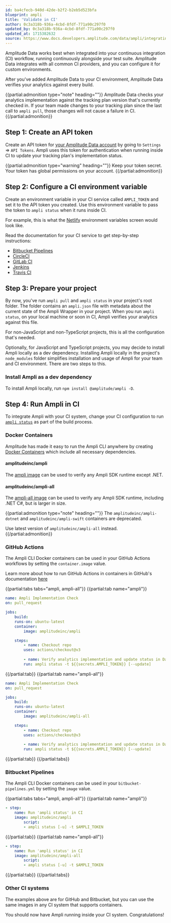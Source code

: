 ```yaml
---
id: ba4cfecb-940d-42de-b2f2-b2eb5d523bfa
blueprint: ampli
title: 'Validate in CI'
author: 0c3a318b-936a-4cbd-8fdf-771a90c297f0
updated_by: 0c3a318b-936a-4cbd-8fdf-771a90c297f0
updated_at: 1715382632
source: https://www.docs.developers.amplitude.com/data/ampli/integrating-with-ci/
---
```

Amplitude Data works best when integrated into your continuous integration (CI) workflow, running continuously alongside your test suite. Amplitude Data integrates with all common CI providers, and you can configure it for custom environments.

After you've added Amplitude Data to your CI environment, Amplitude Data verifies your analytics against every build.

{{partial:admonition type="note" heading=""}}
Amplitude Data checks your analytics implementation against the tracking plan version that's currently checked in. If your team made changes to your tracking plan since the last call to `ampli pull`, those changes will not cause a failure in CI.
{{/partial:admonition}}

## Step 1: Create an API token

Create an API token for [your Amplitude Data account](https://data.amplitude.com/) by going to `Settings` => `API Tokens`. Ampli uses this token for authentication when running inside CI to update your tracking plan's implementation status.

{{partial:admonition type="warning" heading=""}}
Keep your token secret. Your token has global permissions on your account.
{{/partial:admonition}}

## Step 2: Configure a CI environment variable

Create an environment variable in your CI service called `AMPLI_TOKEN` and set it to the API token you created. Use this environment variable to pass the token to `ampli status` when it runs inside CI.

For example, this is what the [Netlify](https://docs.netlify.com/configure-builds/environment-variables/) environment variables screen would look like.

Read the documentation for your CI service to get step-by-step instructions:

- [Bitbucket Pipelines](https://confluence.atlassian.com/bitbucket/variables-in-pipelines-794502608.html)
- [CircleCI](https://circleci.com/docs/2.0/env-vars/)
- [GitLab CI](https://docs.gitlab.com/ee/ci/variables/)
- [Jenkins](https://jenkins.io/doc/pipeline/tour/environment/#credentials-in-the-environment)
- [Travis CI](https://docs.travis-ci.com/user/environment-variables/)

## Step 3: Prepare your project

By now, you've run `ampli pull` and `ampli status` in your project's root folder. The folder contains an `ampli.json` file with metadata about the current state of the Ampli Wrapper in your project. When you run `ampli status`, on your local machine or soon in CI, Ampli verifies your analytics against this file.

For non-JavaScript and non-TypeScript projects, this is all the configuration that's needed.

Optionally, for JavaScript and TypeScript projects, you may decide to install Ampli locally as a dev dependency. Installing Ampli locally in the project's `node_modules` folder simplifies installation and usage of Ampli for your team and CI environment. There are two steps to this.

### Install Ampli as a dev dependency

To install Ampli locally, run `npm install @amplitude/ampli -D`.

## Step 4: Run Ampli in CI

To integrate Ampli with your CI system, change your CI configuration to run [`ampli status`](/docs/sdks/ampli/ampli-cli#ampli-status) as part of the build process.

### Docker Containers

Amplitude has made it easy to run the Ampli CLI anywhere by creating [Docker Containers](https://hub.docker.com/u/amplitudeinc) which include all necessary dependencies.

#### amplitudeinc/ampli

The [ampli image](https://hub.docker.com/r/amplitudeinc/ampli) can be used to verify any Ampli SDK runtime except .NET.

#### amplitudeinc/ampli-all

The [ampli-all image](https://hub.docker.com/r/amplitudeinc/ampli-all) can be used to verify any Ampli SDK runtime, including .NET C#, but is larger in size.


{{partial:admonition type="note" heading=""}}
The `amplitudeinc/ampli-dotnet` and `amplitudeinc/ampli-swift` containers are deprecated.

Use latest version of `amplitudeinc/ampli-all` instead.
{{/partial:admonition}}

### GitHub Actions

The Ampli CLI Docker containers can be used in your GitHub Actions workflows by setting the `container.image` value.

Learn more about how to run GitHub Actions in containers in GitHub's documentation [here](https://docs.github.com/en/actions/using-jobs/running-jobs-in-a-container)

{{partial:tabs tabs="ampli, ampli-all"}}
{{partial:tab name="ampli"}}
```yaml
name: Ampli Implementation Check
on: pull_request

jobs:
    build:
    runs-on: ubuntu-latest
    container:
        image: amplitudeinc/ampli

    steps:
        - name: Checkout repo
        uses: actions/checkout@v3
    
        - name: Verify analytics implementation and update status in Data
        run: ampli status -t ${{secrets.AMPLI_TOKEN}} [--update]
```
{{/partial:tab}}
{{partial:tab name="ampli-all"}}
```yaml
name: Ampli Implementation Check
on: pull_request

jobs:
    build:
    runs-on: ubuntu-latest
    container:
        image: amplitudeinc/ampli-all

    steps:
        - name: Checkout repo
        uses: actions/checkout@v3
    
        - name: Verify analytics implementation and update status in Data
        run: ampli status -t ${{secrets.AMPLI_TOKEN}} [--update]
```
{{/partial:tab}}
{{/partial:tabs}}

### Bitbucket Pipelines

The Ampli CLI Docker containers can be used in your `bitbucket-pipelines.yml` by setting the `image` value.

{{partial:tabs tabs="ampli, ampli-all"}}
{{partial:tab name="ampli"}}
```yaml
- step:
    name: Run 'ampli status' in CI
    image: amplitudeinc/ampli
        script:
        - ampli status [-u] -t $AMPLI_TOKEN
```
{{/partial:tab}}
{{partial:tab name="ampli-all"}}
```yaml
- step:
    name: Run 'ampli status' in CI
    image: amplitudeinc/ampli-all
        script:
        - ampli status [-u] -t $AMPLI_TOKEN
```
{{/partial:tab}}
{{/partial:tabs}}

### Other CI systems

The examples above are for GitHub and Bitbucket, but you can use the same images in any CI system that supports containers.

You should now have Ampli running inside your CI system. Congratulations!
